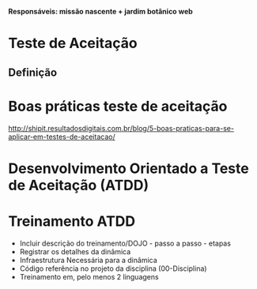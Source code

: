 **Responsáveis: missão nascente + jardim botânico web**


# Teste de Aceitação
## Definição


# Boas práticas teste de aceitação
http://shipit.resultadosdigitais.com.br/blog/5-boas-praticas-para-se-aplicar-em-testes-de-aceitacao/


# Desenvolvimento Orientado a Teste de Aceitação (ATDD)

# Treinamento ATDD
- Incluir descrição do treinamento/DOJO - passo a passo - etapas
- Registrar os detalhes da dinâmica
- Infraestrutura Necessária para a dinâmica
- Código referência no projeto da disciplina (00-Disciplina)
- Treinamento em, pelo menos 2 linguagens
